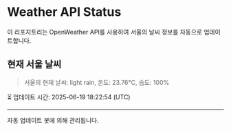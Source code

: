 
# Weather API Status

이 리포지토리는 OpenWeather API를 사용하여 서울의 날씨 정보를 자동으로 업데이트합니다.

## 현재 서울 날씨
> 서울의 현재 날씨: light rain, 온도: 23.76°C, 습도: 100%

⏳ 업데이트 시간: 2025-06-19 18:22:54 (UTC)

---
자동 업데이트 봇에 의해 관리됩니다.
